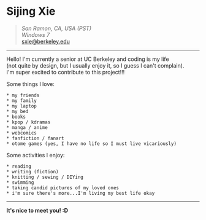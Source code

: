 # __Sijing Xie__

> _San Ramon, CA, USA (PST)_  
> _Windows 7_  
> [sxie@berkeley.edu](mailto:sxie@berkeley.edu)

- - -

Hello! I'm currently a senior at UC Berkeley and coding is my life  
(not quite by design, but I usually enjoy it, so I guess I can't complain).  
I'm super excited to contribute to this project!!!

Some things I love:

    * my friends
    * my family
    * my laptop
    * my bed
    * books
    * kpop / kdramas
    * manga / anime
    * webcomics
    * fanfiction / fanart
    * otome games (yes, I have no life so I must live vicariously)

Some activities I enjoy:

    * reading
    * writing (fiction)
    * knitting / sewing / DIYing
    * swimming
    * taking candid pictures of my loved ones
    * i'm sure there's more...I'm living my best life okay

- - -

__It's nice to meet you! :D__
